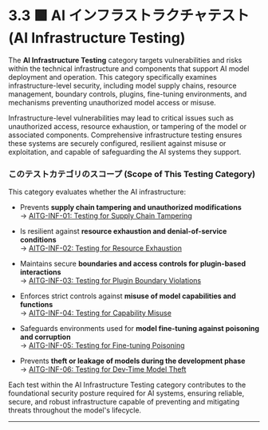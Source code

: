 
# 3.3 🟩 AI インフラストラクチャテスト (AI Infrastructure Testing)

The **AI Infrastructure Testing** category targets vulnerabilities and risks within the technical infrastructure and components that support AI model deployment and operation. This category specifically examines infrastructure-level security, including model supply chains, resource management, boundary controls, plugins, fine-tuning environments, and mechanisms preventing unauthorized model access or misuse.

Infrastructure-level vulnerabilities may lead to critical issues such as unauthorized access, resource exhaustion, or tampering of the model or associated components. Comprehensive infrastructure testing ensures these systems are securely configured, resilient against misuse or exploitation, and capable of safeguarding the AI systems they support.

### このテストカテゴリのスコープ (Scope of This Testing Category)

This category evaluates whether the AI infrastructure:

- Prevents **supply chain tampering and unauthorized modifications**  
  → [AITG-INF-01: Testing for Supply Chain Tampering](/Document/content/tests/AITG-INF-01_Testing_for_Supply_Chain_Tampering.md)

- Is resilient against **resource exhaustion and denial-of-service conditions**  
  → [AITG-INF-02: Testing for Resource Exhaustion](/Document/content/tests/AITG-INF-02_Testing_for_Resource_Exhaustion.md)

- Maintains secure **boundaries and access controls for plugin-based interactions**  
  → [AITG-INF-03: Testing for Plugin Boundary Violations](/Document/content/tests/AITG-INF-03_Testing_for_Plugin_Boundary_Violations.md)

- Enforces strict controls against **misuse of model capabilities and functions**  
  → [AITG-INF-04: Testing for Capability Misuse](/Document/content/tests/AITG-INF-04_Testing_for_Capability_Misuse.md)

- Safeguards environments used for **model fine-tuning against poisoning and corruption**  
  → [AITG-INF-05: Testing for Fine-tuning Poisoning](/Document/content/tests/AITG-INF-05_Testing_for_Fine-tuning_Poisoning.md)

- Prevents **theft or leakage of models during the development phase**  
  → [AITG-INF-06: Testing for Dev-Time Model Theft](/Document/content/tests/AITG-INF-06_Testing_for_Dev-Time_Model_Theft.md)

Each test within the AI Infrastructure Testing category contributes to the foundational security posture required for AI systems, ensuring reliable, secure, and robust infrastructure capable of preventing and mitigating threats throughout the model's lifecycle.

---
